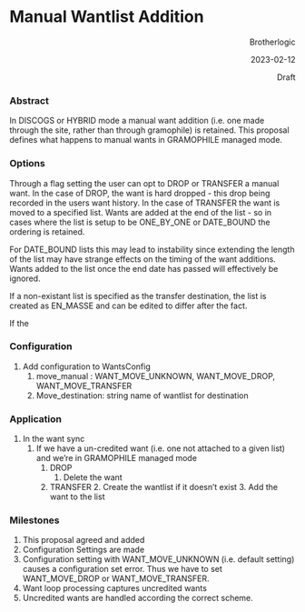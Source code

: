 # Manual Wantlist Addition

<p style="text-align: right">
Brotherlogic</p>


<p style="text-align: right">
2023-02-12</p>


<p style="text-align: right">
Draft</p>



### Abstract

In DISCOGS or HYBRID mode a manual want addition (i.e. one made through the site, rather than through gramophile) is retained. This proposal defines what happens to manual wants in GRAMOPHILE managed mode.


### Options

Through a flag setting the user can opt to DROP or TRANSFER a manual want. In the case of DROP, the want is hard dropped - this drop being recorded in the users want history. In the case of TRANSFER the want is moved to a specified list. Wants are added at the end of the list - so in cases where the list is setup to be ONE_BY_ONE or DATE_BOUND the ordering is retained. 

For DATE_BOUND lists this may lead to instability since extending the length of the list may have strange effects on the timing of the want additions. Wants added to the list once the end date has passed will effectively be ignored. 

If a non-existant list is specified as the transfer destination, the list is created as EN_MASSE and can be edited to differ after the fact.

If the


### Configuration



1. Add configuration to WantsConfig
    1. move_manual : WANT_MOVE_UNKNOWN, WANT_MOVE_DROP, WANT_MOVE_TRANSFER
    2. Move_destination: string name of wantlist for destination


### Application



1. In the want sync
    1. If we have a un-credited want (i.e. one not attached to a given list) and we’re in GRAMOPHILE managed mode
        1. DROP
            1. Delete the want
        2. TRANSFER	
            2. Create the wantlist if it doesn’t exist
            3. Add the want to the list


### Milestones



1. This proposal agreed and added
2. Configuration Settings are made
3. Configuration setting with WANT_MOVE_UNKNOWN (i.e. default setting) causes a configuration set error. Thus we have to set WANT_MOVE_DROP or WANT_MOVE_TRANSFER.
4. Want loop processing captures uncredited wants
5. Uncredited wants are handled according the correct scheme.
